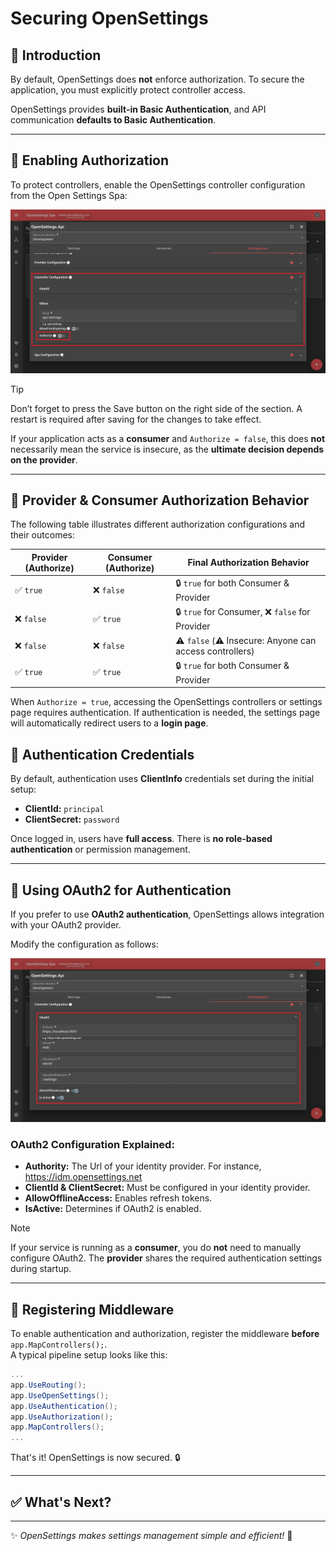 # Securing OpenSettings

## 📌 Introduction  

By default, OpenSettings does **not** enforce authorization. To secure the application, you must explicitly protect controller access.  

OpenSettings provides **built-in Basic Authentication**, and API communication **defaults to Basic Authentication**.

---

## 🔹 Enabling Authorization  

To protect controllers, enable the OpenSettings controller configuration from the Open Settings Spa:

![Security Guide App View Page Configuration Tab Controller](../assets/images/security-guide-app-view-page-configuration-tab-controller.png)

> [!TIP]
> Don’t forget to press the Save button on the right side of the section. A restart is required after saving for the changes to take effect.

If your application acts as a **consumer** and `Authorize = false`, this does **not** necessarily mean the service is insecure, as the **ultimate decision depends on the provider**.

---

## 🔹 Provider & Consumer Authorization Behavior  

The following table illustrates different authorization configurations and their outcomes:  

| **Provider (Authorize)** | **Consumer (Authorize)** | **Final Authorization Behavior** |
|--------------------------|--------------------------|----------------------------------|
| ✅ `true`               | ❌ `false`              | 🔒 `true` for both Consumer & Provider |
| ❌ `false`              | ✅ `true`               | 🔒 `true` for Consumer, ❌ `false` for Provider |
| ❌ `false`              | ❌ `false`              | ⚠️ `false` (⚠️ Insecure: Anyone can access controllers) |
| ✅ `true`               | ✅ `true`               | 🔒 `true` for both Consumer & Provider |

When `Authorize = true`, accessing the OpenSettings controllers or settings page requires authentication. If authentication is needed, the settings page will automatically redirect users to a **login page**.  

## 🔹 Authentication Credentials  

By default, authentication uses **ClientInfo** credentials set during the initial setup:

- **ClientId:** `principal`
- **ClientSecret:** `password`

Once logged in, users have **full access**. There is **no role-based authentication** or permission management.

---

## 🔹 Using OAuth2 for Authentication  

If you prefer to use **OAuth2 authentication**, OpenSettings allows integration with your OAuth2 provider.

Modify the configuration as follows:

![Security Guide App View Page Configuration Tab Controller OAuth2](../assets/images/security-guide-app-view-page-configuration-tab-controller-oauth2.png)

### OAuth2 Configuration Explained:
- **Authority:** The Url of your identity provider. For instance, https://idm.opensettings.net
- **ClientId & ClientSecret:** Must be configured in your identity provider.
- **AllowOfflineAccess:** Enables refresh tokens.
- **IsActive:** Determines if OAuth2 is enabled.

> [!NOTE]
> If your service is running as a **consumer**, you do **not** need to manually configure OAuth2. The **provider** shares the required authentication settings during startup.

---

## 🔹 Registering Middleware  

To enable authentication and authorization, register the middleware **before** `app.MapControllers();`.  
A typical pipeline setup looks like this:

```csharp
...
app.UseRouting();
app.UseOpenSettings();
app.UseAuthentication();
app.UseAuthorization();
app.MapControllers();
...
```

That's it! OpenSettings is now secured. 🔒  

---

## ✅ What's Next?  

---

✨ *OpenSettings makes settings management simple and efficient!* 🚀